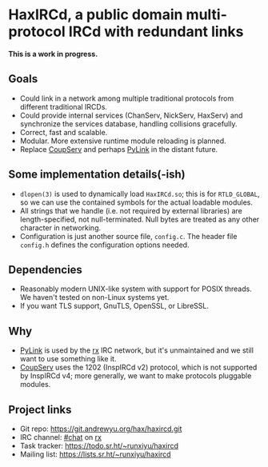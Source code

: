 # HaxIRCd, a public domain multi-protocol IRCd with redundant links

**This is a work in progress.**

## Goals

* Could link in a network among multiple traditional protocols from different
  traditional IRCDs.
* Could provide internal services (ChanServ, NickServ, HaxServ) and synchronize
  the services database, handling collisions gracefully.
* Correct, fast and scalable.
* Modular.
  More extensive runtime module reloading is planned.
* Replace [CoupServ](https://git.andrewyu.org/hax/coupserv.git/about) and
  perhaps [PyLink](https://github.com/PyLink/PyLink) in the distant future.

## Some implementation details(-ish)

* `dlopen(3)` is used to dynamically load `HaxIRCd.so`; this is for `RTLD_GLOBAL`,
  so we can use the contained symbols for the actual loadable modules.
* All strings that we handle (i.e. not required by external libraries) are
  length-specified, not null-terminated. Null bytes are treated as any other
  character in networking.
* Configuration is just another source file, `config.c`. The header file
  `config.h` defines the configuration options needed.

## Dependencies

* Reasonably modern UNIX-like system with support for POSIX threads.
  We haven't tested on non-Linux systems yet.
* If you want TLS support, GnuTLS, OpenSSL, or LibreSSL.

## Why

* [PyLink](https://github.com/PyLink/PyLink) is used by the
  [rx](https://irc.runxiyu.org) IRC network, but it's unmaintained and we still
  want to use something like it.
* [CoupServ](https://git.andrewyu.org/hax/coupserv.git/about) uses the 1202
  (InspIRCd v2) protocol, which is not supported by InspIRCd v4; more generally,
  we want to make protocols pluggable modules.

## Project links

* Git repo: <https://git.andrewyu.org/hax/haxircd.git>
* IRC channel: [#chat](ircs://irc.runxiyu.org/#chat) on [rx](https://irc.runxiyu.org)
* Task tracker: <https://todo.sr.ht/~runxiyu/haxircd>
* Mailing list: <https://lists.sr.ht/~runxiyu/haxircd>
